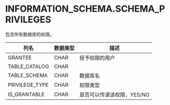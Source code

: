 # INFORMATION_SCHEMA.SCHEMA_PRIVILEGES

包含所有数据库的权限。

<table>
	<thead>
		<tr><th>列名</th><th>数据类型</th><th>描述</th></tr>
	</thead>
	<tbody>
		<tr><td>GRANTEE</td><td>CHAR</td><td>授予权限的用户</td></tr>
		<tr><td>TABLE_CATALOG</td><td>CHAR</td><td></td></tr>
		<tr><td>TABLE_SCHEMA</td><td>CHAR</td><td>数据库名</td></tr>
		<tr><td>PRIVILEGE_TYPE</td><td>CHAR</td><td>权限类型</td></tr>
		<tr><td>IS_GRANTABLE</td><td>CHAR</td><td>是否可以传递该权限，YES/NO</td></tr>
	</tbody>
</table>
